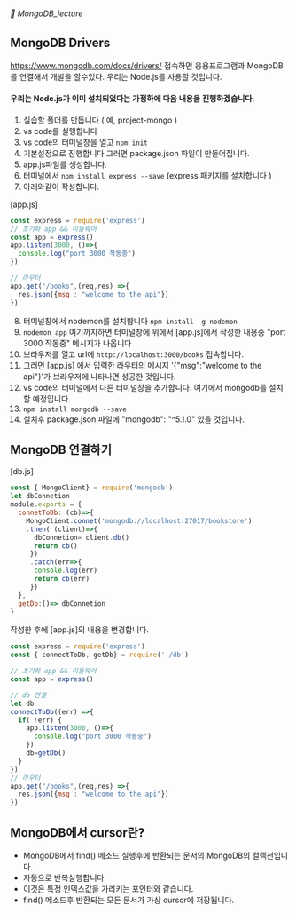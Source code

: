 ###### :cactus:  MongoDB_lecture

## MongoDB Drivers
https://www.mongodb.com/docs/drivers/ 접속하면 응용프로그램과 MongoDB를 연결해서 개발을 할수있다. 우리는 Node.js를 사용할 것입니다.  
#### 우리는 Node.js가 이미 설치되었다는 가정하에 다음 내용을 진행하겠습니다. 
1. 실습할 폴더를 만듭니다 ( 예, project-mongo ) 
2. vs code를 실행합니다
3. vs code의 터미널창을 열고 ``` npm init ``` 
4. 기본설정으로 진행합니다 그러면 package.json 파일이 만들어집니다.
5. app.js파일를 생성합니다.  
6. 터미널에서 ``` npm install express --save ```  (express 패키지를 설치합니다 )
7. 아래와같이 작성합니다. 

[app.js]   
``` js 
const express = require('express')
// 초기화 app && 미들웨어
const app = express()
app.listen(3000, ()=>{
  console.log("port 3000 작동중")
})

// 라우터
app.get("/books",(req,res) =>{
  res.json({msg : "welcome to the api"})
})
``` 
8. 터미널창에서 nodemon를 설치합니다 ``` npm install -g nodemon ```
9. ```nodemon app```  여기까지하면 터미널창에 위에서 [app.js]에서 작성한 내용중 "port 3000 작동중" 메시지가 나옵니다 
10. 브라우저를 열고 url에 ``` http://localhost:3000/books ``` 접속합니다. 
11. 그러면 [app.js] 에서 입력한 라우터의 메시지 '{"msg":"welcome to the api"}'가 브라우저에 나타나면 성공한 것입니다. 
12. vs code의 터미널에서 다른 터미널창을 추가합니다. 여기에서 mongodb를 설치할 예정입니다.
13. ``` npm install mongodb --save ```
14. 설치후 package.json 파일에 "mongodb": "^5.1.0" 있을 것입니다. 
 
## MongoDB 연결하기
[db.js]
``` js
const { MongoClient} = require('mongodb')
let dbConnetion
module.exports = {
  connetToDb: (cb)=>{ 
    MongoClient.connet('mongodb://localhost:27017/bookstore')
    .then( (client)=>{ 
      dbConnetion= client.db()
      return cb()
     })
     .catch(err=>{
      console.log(err)
      return cb(err)
     })
  },
  getDb:()=> dbConnetion
}
```
작성한 후에 [app.js]의 내용을 변경합니다. 
``` js
const express = require('express')
const { connectToDb, getDb} = require('./db')

// 초기화 app && 미들웨어
const app = express()

// db 연결
let db
connectToDb((err) =>{ 
  if( !err) {
    app.listen(3000, ()=>{
      console.log("port 3000 작동중")
    })
    db=getDb()
  }
})
// 라우터
app.get("/books",(req,res) =>{
  res.json({msg : "welcome to the api"})
})
```

## MongoDB에서 cursor란?
- MongoDB에서 find() 메소드 실행후에 반환되는 문서의 MongoDB의 컬렉션입니다.
- 자동으로 반복실행합니다  
- 이것은 특정 인덱스값을 가리키는 포인터와 같습니다.
- find() 메소드후 반환되는 모든 문서가 가상 cursor에 저장됩니다.



